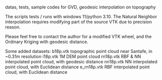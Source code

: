 
datas, tests, sample codes for GVD, geodesic interpolation on topography

The scripts tests / runs with windows 11/python 3.10. 
The Natural Neighbor interpolation requires modifying part of the source VTK due to precision reason.

Please feel free to contact the author for a modified VTK wheel, and the Ordinary Kriging with geodesic distance.

Some added datasets:
b18p.vtk     topographic point cloud near Santafe, in ~0.31m resolution
i18p.vtk     1M DEM point cloud
rn18p.vtk    RBF & NN interpolated point cloud, with geodesic distance
nn18p.vtk    NN interpolated point cloud, with Euclidean distance
e_rn18p.vtk  RBF interpolated point cloud, with Euclidean distance

